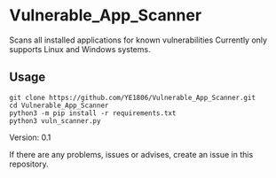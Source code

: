 # Vulnerable_App_Scanner
Scans all installed applications for known vulnerabilities
Currently only supports Linux and Windows systems.

## Usage

````
git clone https://github.com/YE1806/Vulnerable_App_Scanner.git
cd Vulnerable_App_Scanner
python3 -m pip install -r requirements.txt
python3 vuln_scanner.py
````

Version: 0.1

If there are any problems, issues or advises, create an issue in this repository.
